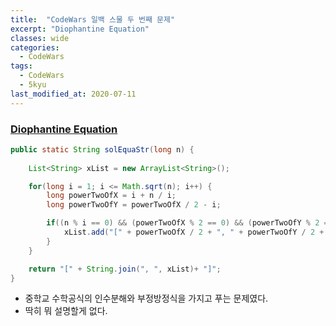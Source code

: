 ```yaml
---
title:  "CodeWars 일백 스물 두 번째 문제"
excerpt: "Diophantine Equation"
classes: wide
categories:
  - CodeWars
tags:
  - CodeWars
  - 5kyu
last_modified_at: 2020-07-11
---
```




### [Diophantine Equation](https://www.codewars.com/kata/554f76dca89983cc400000bb/java)

```java
public static String solEquaStr(long n) {
		
    List<String> xList = new ArrayList<String>();

    for(long i = 1; i <= Math.sqrt(n); i++) {
        long powerTwoOfX = i + n / i;
        long powerTwoOfY = powerTwoOfX / 2 - i;

        if((n % i == 0) && (powerTwoOfX % 2 == 0) && (powerTwoOfY % 2 == 0)) {
            xList.add("[" + powerTwoOfX / 2 + ", " + powerTwoOfY / 2 + "]");
        }
    }

    return "[" + String.join(", ", xList)+ "]";
}
```

* 중학교 수학공식의 인수분해와 부정방정식을 가지고 푸는 문제였다.
* 딱히 뭐 설명할게 없다.
